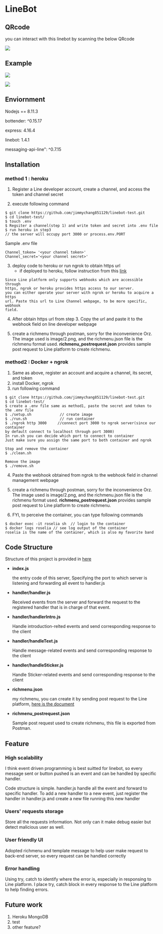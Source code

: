 # LineBot

## QRcode

you can interact with this linebot by scanning the below QRcode

![](https://i.imgur.com/8l9u1KWm.png)

## Example


![](https://i.imgur.com/J5JrLiam.png)

![](https://i.imgur.com/eltA2kom.png)


## Enviornment

Nodejs == 8.11.3

bottender: ^0.15.17

express: 4.16.4

linebot: 1.4.1

messaging-api-line": ^0.7.15

## Installation

### method 1 : heroku

1. Register a Line developer account, create a channel, and access the token and channel secret

2. execute following command

```
$ git clone https://github.com/jimmychang851129/linebot-test.git
$ cd linebot-test/
$ touch .env
$ Regsiter a channel(step 1) and write token and secret into .env file
$ run heroku in step3
// the server will occupy port 3000 or process.env.PORT
```

Sample .env file

```
Channel_token= '<your channel token>'
Channel_secret='<your channel secret>'
```

3. deploy code to heroku or run ngrok to obtain https url
    - if deployed to heroku, follow instruction from this [link](https://hackmd.io/p4cSSIgIS8irYGHuZkd-AA)

```
Since Line platform only supports webhooks which are accessible through
https, ngrok or heroku provides https access to our server.
you can either operate your server with ngrok or heroku to acquire a https
url. Paste this url to Line Channel webpage, to be more specific, webhook
field.
```

4. After obtain https url from step 3. Copy the url and paste it to the webhook field on line developer webpage

5. create a richmenu through postman, sorry for the inconvenience Orz. The image used is image/2.png, and the richmenu.json file is the richmenu format used. **richmenu_postrequest.json** provides sample post request to Line platform to create richmenu.

### method2 : Docker + ngrok

1. Same as above, register an account and acquire a channel, its secret, and token
2. install Docker, ngrok
3. run following command

```
$ git clone https://github.com/jimmychang851129/linebot-test.git
$ cd linebot-test/
$ create a .env file same as method1, paste the secret and token to the .env file
$ ./setup.sh             // create image
$ ./run.sh               // run container
$ ./ngrok http 3000     //connect port 3000 to ngrok server(since our container
by default connect to localhost through port 3000)
In run.sh you can decide which port to connect to container
Just make sure you assign the same port to both container and ngrok

Stop and remove the container
$ ./clean.sh

Remove the image
$ ./remove.sh
```

4. Paste the webhook obtained from ngrok to the webhook field in channel management webpage

5. create a richmenu through postman, sorry for the inconvenience Orz. The image used is image/2.png, and the richmenu.json file is the richmenu format used. **richmenu_postrequest.json** provides sample post request to Line platform to create richmenu.

6. FYI, to perceive the container, you can type following commands

```
$ docker exec -it roselia sh  // login to the container
$ docker logs roselia // see log output of the container
roselia is the name of the container, which is also my favorite band
```

## Code Structure

Structure of this project is provided in [here](https://www.csie.ntu.edu.tw/~b04902092/linebot/LineBotBorn.pdf)

- **index.js**
    
    the entry code of this server, Specifying the port to which server is listening and forwarding all event to handler.js

- **handler/handler.js**
    
    Received events from the server and forward the request to the registered handler that is in charge of that event.

- **handler/handlerIntro.js**
    
    Handle introduction-relted events and send corresponding response to the client

- **handler/handleText.js**

    Handle message-related events and send corresponding response to the client

- **handler/handleSticker.js**

	Handle Sticker-related events and send corresponding response to the client

- **richmenu.json**

    my richmenu, you can create it by sending post request to the Line platform, [here is the document](https://developers.line.biz/en/docs/messaging-api/using-rich-menus/#create-a-rich-menu)

- **richmenu_postrequest.json**

    Sample post request used to create richmenu, this file is exported from Postman.

## Feature

### High scalability

I think event driven programming is best suitted for linebot, so every message sent or button pushed is an event and can be handled by specific handler.

Code structure is simple. handler.js handle all the event and forward to specific handler.
To add a new handler to a new event, just register the handler in handler.js and create a new file running this new handler

### Users' requests storage

Store all the requests information. Not only can it make debug easier but detect malicious user as well.

### User friendly UI

Adopted richmenu and template message to help user make request to back-end server, so every request can be handled correctly

### Error handling

Using try, catch to identify where the error is, especially in responsing to Line platform. I place try, catch block in every response to the Line platform to help finding errors.

## Future work
1. Heroku MongoDB
2. test
3. other feature?

